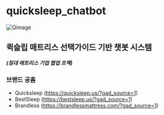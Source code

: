 # quicksleep_chatbot

![Qimage](https://github.com/purang2/quicksleep_chatbot/assets/46081500/7ce803aa-e207-407b-86c3-64445084728c)

## 퀵슬립 매트리스 선택가이드 기반 챗봇 시스템

***(침대 매트리스 기업 협업 프젝)***

### 브랜드 공홈
- Quicksleep (https://quicksleep.us/?gad_source=1)
- BestSleep (https://bestsleep.us/?gad_source=1)
- Brandless (https://brandlessmattress.com/?gad_source=1)
